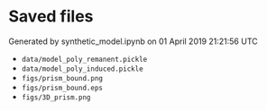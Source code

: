 # Saved files 


Generated by synthetic_model.ipynb on 01 April 2019 21:21:56 UTC

*  `data/model_poly_remanent.pickle` 
*  `data/model_poly_induced.pickle` 
*  `figs/prism_bound.png` 
*  `figs/prism_bound.eps` 
*  `figs/3D_prism.png` 
